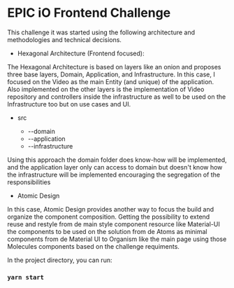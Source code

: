 # EPIC iO Frontend Challenge



This challenge it was started using the following architecture and methodologies and technical decisions.





- Hexagonal Architecture (Frontend focused):


The Hexagonal Architecture is based on layers like an onion and proposes three base layers, Domain, Application, and Infrastructure. In this case, I focused on the Video as the main Entity (and unique) of the application. Also implemented on the other layers is the implementation of Video repository and controllers inside the infrastructure as well to be used on the Infrastructure too but on use cases and UI.
<ul>
<li>src</li>
<ul>
  <li>--domain</li>
  <li>--application</li>
  <li>--infrastructure</li>
</ul>

</ul>


Using this approach the domain folder does know-how will be implemented, and the application layer only can access to domain but doesn't know how the infrastructure will be implemented encouraging the segregation of the responsibilities





- Atomic Design



In this case, Atomic Design provides another way to focus the build and organize the component composition. Getting the possibility to extend reuse and restyle from de main style component resource like Material-UI the components to be used on the solution from de Atoms as minimal components from de Material UI to Organism like the main page using those Molecules components based on the challenge requiments.


In the project directory, you can run:


### `yarn start`

